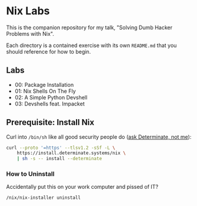# Nix Labs
This is the companion repository for my talk, "Solving Dumb Hacker Problems with
Nix".

Each directory is a contained exercise with its own `README.md` that you should
reference for how to begin.

## Labs
- 00: Package Installation
- 01: Nix Shells On The Fly
- 02: A Simple Python Devshell
- 03: Devshells feat. Impacket

## Prerequisite: Install Nix
Curl into `/bin/sh` like all good security people do ([ask Determinate, not me](https://determinate.systems/nix-installer/)):
```sh
curl --proto '=https' --tlsv1.2 -sSf -L \ 
    https://install.determinate.systems/nix \ 
    | sh -s -- install --determinate
```
### How to Uninstall
Accidentally put this on your work computer and pissed of IT? 
```sh
/nix/nix-installer uninstall
```

